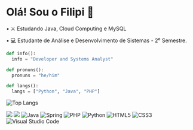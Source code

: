 <div>
<h1>Olá! Sou o Filipi 👋</h1>
<p>• ⚔️ Estudando Java, Cloud Computing e MySQL</p>
<p>• 💻 Estudante de Análise e Desenvolvimento de Sistemas - 2⁰ Semestre.</p>
</div>

```python
def info():
  info = "Developer and Systems Analyst"

def pronuns():
  pronuns = "he/him"

def langs():
  langs = ["Python", "Java", "PHP"]
```

  ![Top Langs](https://github-readme-stats.vercel.app/api/top-langs/?username=filipimantelato&hide_progress=true&theme=tokyonight)

  <a href = "mailto:filipimantelato06@gmail.com"><img src="https://img.shields.io/badge/-Gmail-%23333?style=for-the-badge&logo=gmail&logoColor=white" target="_blank"></a>
  <a href="https://www.linkedin.com/in/filipi-mantelato-241610249" target="_blank"><img src="https://img.shields.io/badge/-LinkedIn-%230077B5?style=for-the-badge&logo=linkedin&logoColor=white" target="_blank"></a> 
  ![Java](https://img.shields.io/badge/java-%23ED8B00.svg?logo=java&logoColor=white)
  ![Spring](https://img.shields.io/badge/spring-%236DB33F.svg?logo=spring&logoColor=white)
  ![PHP](https://img.shields.io/badge/php-%23777BB4.svg?logo=php&logoColor=white)
  ![Python](https://img.shields.io/badge/python-3670A0?logo=python&logoColor=ffdd54)
  ![HTML5](https://img.shields.io/badge/html5-%23E34F26.svg?logo=html5&logoColor=white)
  ![CSS3](https://img.shields.io/badge/css3-%231572B6.svg?logo=css3&logoColor=white)
  ![Visual Studio Code](https://img.shields.io/badge/Visual%20Studio%20Code-0078d7.svg?logo=visual-studio-code&logoColor=white)

  

